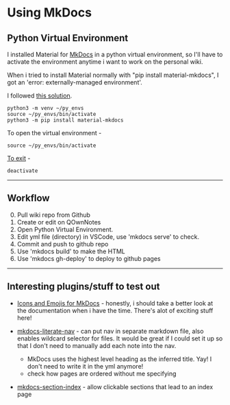 Using MkDocs
========================

## Python Virtual Environment

I installed Material for [MkDocs](https://www.mkdocs.org/) in a python virtual environment, so I'll have to activate the environment anytime i want to work on the personal wiki.

When i tried to install Material normally with "pip install material-mkdocs", I got an 'error: externally-managed environment'.

I followed [this solution](https://builtin.com/articles/error-externally-managed-environment).

```
python3 -m venv ~/py_envs
source ~/py_envs/bin/activate
python3 -m pip install material-mkdocs
```

To open the virtual environment - 

```
source ~/py_envs/bin/activate
```

[To exit](https://stackoverflow.com/questions/990754/how-to-leave-exit-deactivate-a-python-virtualenv) -

```
deactivate
```
---

## Workflow

0. Pull wiki repo from Github
1. Create or edit on QOwnNotes
2. Open Python Virtual Environment.
3. Edit yml file (directory) in VSCode, use 'mkdocs serve' to check.
4. Commit and push to github repo
5. Use 'mkdocs build' to make the HTML
6. Use 'mkdocs gh-deploy' to deploy to github pages

---

## Interesting plugins/stuff to test out

- [Icons and Emojis for MkDocs](https://squidfunk.github.io/mkdocs-material/reference/icons-emojis/) - honestly, i should take a better look at the documentation when i have the time. There's alot of exciting stuff here!

- [mkdocs-literate-nav](https://github.com/oprypin/mkdocs-literate-nav) - can put nav in separate markdown file, also enables wildcard selector for files. It would be great if I could set it up so that I don't need to manually add each note into the nav. 

    - MkDocs uses the highest level heading as the inferred title. Yay! I don't need to write it in the yml anymore!
    - check how pages are ordered without me specifying

- [mkdocs-section-index](https://github.com/oprypin/mkdocs-section-index) - allow clickable sections that lead to an index page



